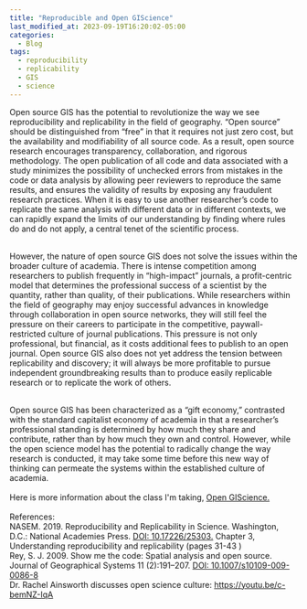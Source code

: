 ```yaml
---
title: "Reproducible and Open GIScience"
last_modified_at: 2023-09-19T16:20:02-05:00
categories:
  - Blog
tags:
  - reproducibility
  - replicability
  - GIS
  - science
---
```


Open source GIS has the potential to revolutionize the way we see reproducibility and replicability in the field of geography.
“Open source” should be distinguished from “free” in that it requires not just zero cost, but the availability and modifiability of all source code.
As a result, open source research encourages transparency, collaboration, and rigorous methodology.
The open publication of all code and data associated with a study minimizes the possibility of unchecked errors from mistakes in the code or data analysis by allowing peer reviewers to reproduce the same results, and ensures the validity of results by exposing any fraudulent research practices.
When it is easy to use another researcher’s code to replicate the same analysis with different data or in different contexts, we can rapidly expand the limits of our understanding by finding where rules do and do not apply, a central tenet of the scientific process.

\
However, the nature of open source GIS does not solve the issues within the broader culture of academia.
There is intense competition among researchers to publish frequently in “high-impact” journals, a profit-centric model that determines the professional success of a scientist by the quantity, rather than quality, of their publications.
While researchers within the field of geography may enjoy successful advances in knowledge through collaboration in open source networks, they will still feel the pressure on their careers to participate in the competitive, paywall-restricted culture of journal publications.
This pressure is not only professional, but financial, as it costs additional fees to publish to an open journal.
Open source GIS also does not yet address the tension between replicability and discovery; it will always be more profitable to pursue independent groundbreaking results than to produce easily replicable research or to replicate the work of others.

\
Open source GIS has been characterized as a “gift economy,” contrasted with the standard capitalist economy of academia in that a researcher’s professional standing is determined by how much they share and contribute, rather than by how much they own and control.
However, while the open science model has the potential to radically change the way research is conducted, it may take some time before this new way of thinking can permeate the systems within the established culture of academia.\
\
Here is more information about the class I'm taking, [Open GIScience.](http://opengisci.github.io)\
\
References:\
NASEM. 2019. Reproducibility and Replicability in Science. Washington, D.C.: National Academies Press. [DOI: 10.17226/25303.](https://doi.org/10.17226/25303) Chapter 3, Understanding reproducibility and replicability (pages 31-43 )\
Rey, S. J. 2009. Show me the code: Spatial analysis and open source. Journal of Geographical Systems 11 (2):191–207. [DOI: 10.1007/s10109-009-0086-8](http://dx.doi.org/10.1007/s10109-009-0086-8)\
Dr. Rachel Ainsworth discusses open science culture: https://youtu.be/c-bemNZ-IqA
